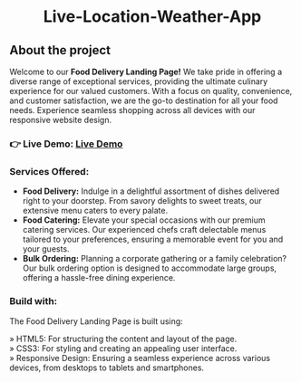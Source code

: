 <h1 align="center"> Live-Location-Weather-App</h1>
<h2>About the project</h2>
<p>Welcome to our <b>Food Delivery Landing Page!</b> We take pride in offering a diverse range of exceptional services, providing the ultimate culinary experience for our valued customers. With a focus on quality, convenience, and customer satisfaction, we are the go-to destination for all your food needs. Experience seamless shopping across all devices with our responsive website design.</p>
<h3 align="left">👉 Live Demo: <a href="https://hkt13.github.io/Live-Location-Weather-App/"target="_blank">Live Demo</a></h3>

<h3><b>Services Offered:</b></h3>
<ul>
  <li><b>Food Delivery:</b> Indulge in a delightful assortment of dishes delivered right to your doorstep. From savory delights to sweet treats, our extensive menu caters to every palate.</li>
   <li><b>Food Catering:</b> Elevate your special occasions with our premium catering services. Our experienced chefs craft delectable menus tailored to your preferences, ensuring a memorable event for you and your guests.</li>
   <li><b>Bulk Ordering:</b> Planning a corporate gathering or a family celebration? Our bulk ordering option is designed to accommodate large groups, offering a hassle-free dining experience.</li>
</ul>

<h3>Build with:</h3>
<p>The Food Delivery Landing Page is built using:</p>
» HTML5: For structuring the content and layout of the page. <br>
» CSS3: For styling and creating an appealing user interface. <br>
» Responsive Design: Ensuring a seamless experience across various devices, from desktops to tablets and smartphones.

